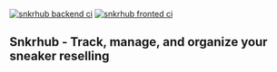 [![snkrhub backend ci](https://github.com/phoenixbeats01/snkrhub/actions/workflows/main.yml/badge.svg?branch=master)](https://github.com/phoenixbeats01/snkrhub/actions/workflows/main.yml) [![snkrhub fronted ci](https://github.com/phoenixbeats01/snkrhub/actions/workflows/frontend.yml/badge.svg)](https://github.com/phoenixbeats01/snkrhub/actions/workflows/frontend.yml)

## Snkrhub - Track, manage, and organize your sneaker reselling
